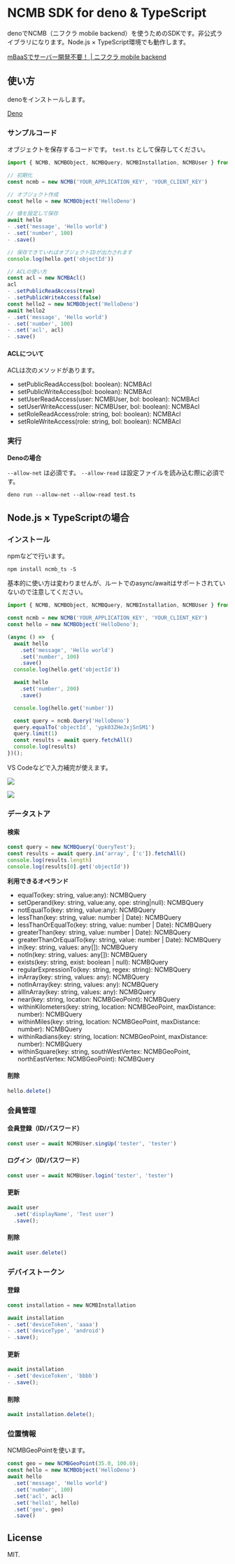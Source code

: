 # NCMB SDK for deno & TypeScript

denoでNCMB（ニフクラ mobile backend）を使うためのSDKです。非公式ライブラリになります。Node.js × TypeScript環境でも動作します。

[mBaaSでサーバー開発不要！ | ニフクラ mobile backend](https://mbaas.nifcloud.com/)

## 使い方

denoをインストールします。

[Deno](https://deno.land/)

### サンプルコード

オブジェクトを保存するコードです。 `test.ts` として保存してください。

```js
import { NCMB, NCMBObject, NCMBQuery, NCMBInstallation, NCMBUser } from 'https://raw.githubusercontent.com/goofmint/ncmb_deno/master/ncmb.ts'

// 初期化
const ncmb = new NCMB('YOUR_APPLICATION_KEY', 'YOUR_CLIENT_KEY')

// オブジェクト作成
const hello = new NCMBObject('HelloDeno')

// 値を設定して保存
await hello
- .set('message', 'Hello world')
- .set('number', 100)
- .save()

// 保存できていればオブジェクトIDが出力されます
console.log(hello.get('objectId'))

// ACLの使い方
const acl = new NCMBAcl()
acl
- .setPublicReadAccess(true)
- .setPublicWriteAccess(false)
const hello2 = new NCMBObject('HelloDeno')
await hello2
- .set('message', 'Hello world')
- .set('number', 100)
- .set('acl', acl) 
- .save()
```

#### ACLについて

ACLは次のメソッドがあります。

- setPublicReadAccess(bol: boolean): NCMBAcl
- setPublicWriteAccess(bol: boolean): NCMBAcl
- setUserReadAccess(user: NCMBUser, bol: boolean): NCMBAcl
- setUserWriteAccess(user: NCMBUser, bol: boolean): NCMBAcl
- setRoleReadAccess(role: string, bol: boolean): NCMBAcl
- setRoleWriteAccess(role: string, bol: boolean): NCMBAcl

### 実行

**Denoの場合**

`--allow-net` は必須です。 `--allow-read` は設定ファイルを読み込む際に必須です。

```
deno run --allow-net --allow-read test.ts
```

## Node.js × TypeScriptの場合

### インストール

npmなどで行います。

```
npm install ncmb_ts -S
```

基本的に使い方は変わりませんが、ルートでのasync/awaitはサポートされていないので注意してください。

```ts
import { NCMB, NCMBObject, NCMBQuery, NCMBInstallation, NCMBUser } from 'ncmb_ts'

const ncmb = new NCMB('YOUR_APPLICATION_KEY', 'YOUR_CLIENT_KEY')
const hello = new NCMBObject('HelloDeno');

(async () =>  {
  await hello
    .set('message', 'Hello world')
    .set('number', 100)
    .save()
  console.log(hello.get('objectId'))

  await hello
    .set('number', 200)
    .save()

  console.log(hello.get('number'))

  const query = ncmb.Query('HelloDeno')
  query.equalTo('objectId', 'ypk03ZHeJxjSnSM1')
  query.limit(1)
  const results = await query.fetchAll()
  console.log(results)
})();
```

VS Codeなどで入力補完が使えます。

![](images/type_suggest_1.png)

![](images/type_suggest_2.png)

### データストア

#### 検索

```js
const query = new NCMBQuery('QueryTest');
const results = await query.in('array', ['c']).fetchAll()
console.log(results.length)
console.log(results[0].get('objectId'))
```

**利用できるオペランド**

- equalTo(key: string, value:any): NCMBQuery
- setOperand(key: string, value:any, ope: string|null): NCMBQuery
- notEqualTo(key: string, value:any): NCMBQuery
- lessThan(key: string, value: number | Date): NCMBQuery
- lessThanOrEqualTo(key: string, value: number | Date): NCMBQuery
- greaterThan(key: string, value: number | Date): NCMBQuery
- greaterThanOrEqualTo(key: string, value: number | Date): NCMBQuery
- in(key: string, values: any[]): NCMBQuery
- notIn(key: string, values: any[]): NCMBQuery
- exists(key: string, exist: boolean | null): NCMBQuery
- regularExpressionTo(key: string, regex: string): NCMBQuery
- inArray(key: string, values: any): NCMBQuery
- notInArray(key: string, values: any): NCMBQuery
- allInArray(key: string, values: any): NCMBQuery
- near(key: string, location: NCMBGeoPoint): NCMBQuery
- withinKilometers(key: string, location: NCMBGeoPoint, maxDistance: number): NCMBQuery
- withinMiles(key: string, location: NCMBGeoPoint, maxDistance: number): NCMBQuery
- withinRadians(key: string, location: NCMBGeoPoint, maxDistance: number): NCMBQuery
- withinSquare(key: string, southWestVertex: NCMBGeoPoint, northEastVertex: NCMBGeoPoint): NCMBQuery

#### 削除

```js
hello.delete()
```

### 会員管理

#### 会員登録（ID/パスワード）

```js
const user = await NCMBUser.singUp('tester', 'tester')
```


#### ログイン（ID/パスワード）

```js
const user = await NCMBUser.login('tester', 'tester')
```

#### 更新

```js
await user
  .set('displayName', 'Test user')
  .save();
```

#### 削除

```js
await user.delete()
```

### デバイストークン

#### 登録

```js
const installation = new NCMBInstallation

await installation
- .set('deviceToken', 'aaaa')
- .set('deviceType', 'android')
- .save();
```

#### 更新

```js
await installation
- .set('deviceToken', 'bbbb')
- .save();
```

#### 削除

```js
await installation.delete();
```

### 位置情報

NCMBGeoPointを使います。

```js
const geo = new NCMBGeoPoint(35.0, 100.0);
const hello = new NCMBObject('HelloDeno')
await hello
  .set('message', 'Hello world')
  .set('number', 100)
  .set('acl', acl) 
  .set('hello1', hello)
  .set('geo', geo)
  .save()
```

## License

MIT.
